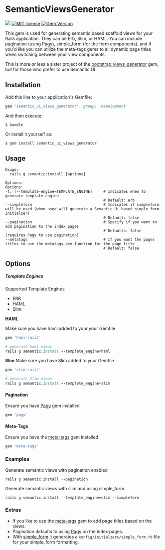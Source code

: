 # SemanticViewsGenerator

![](https://ruby-gem-downloads-badge.herokuapp.com/semantic_views_generator?type=total)  [![MIT license](http://img.shields.io/badge/license-MIT-brightgreen.svg)](http://opensource.org/licenses/MIT) [![Gem Version](https://badge.fury.io/rb/semantic_views_generator.svg)](https://badge.fury.io/rb/semantic_views_generator)

This gem is used for generating semantic based scaffold views for your Rails application. They can be Erb, Slim, or HAML. You can include pagination (using Pagy), simple_form (for the form components), and if you'd like you can utilize the meta-tags gems to all dynamic page titles when switching between your view components.

This is more or less a sister project of the [bootstrap_views_generator](https://github.com/tarellel/bootstrap_views_generator) gem, but for those who prefer to use Semantic UI.

## Installation

Add this line to your application's Gemfile:

```ruby
gem 'semantic_ui_views_generator', group: :development
```

And then execute:

    $ bundle

Or install it yourself as:

    $ gem install semantic_ui_views_generator

## Usage

```shell
Usage:
  rails g semantic:install [options]

Options:
Options:
-t, [--template-engine=TEMPLATE_ENGINE]     # Indicates when to generate template engine
                                            # Default: erb
--simpleform                                # Indicates if simpleform will be used (when used will generate a Semantic Ui based simple_form initialzer)
                                            # Default: false
--pagination                                # Specify if you want to add pagination to the index pages
                                            # Defaults: false (requires Pagy to use pagination)
--metatags                                  # If you want the pages titles to use the metatags gem function for the page title
                                            # Default: false
```

## Options

##### Template Engines

Supported Template Engines

* ERB
* HAML
* Slim

**HAML**

Make sure you have haml added to your your Gemfile
```ruby
gem 'haml-rails'

# generate haml views
rails g semantic:install --template_engine=haml
```

**Slim**
Make sure you have Slim added to your Gemfile
```ruby
gem 'slim-rails'

# generate Slim views
rails g semantic:install --template_engine=slim
```

#### Pagination

Ensure you have [Pagy](https://github.com/ddnexus/pagy) gem installed
```ruby
gem 'pagy'
```


#### Meta-Tags
Ensure you have the [meta-tags](https://github.com/kpumuk/meta-tags) gem installed
```ruby
gem 'meta-tags'
```

### Examples

Generate semantic views with pagination enabled
```shell
rails g semantic:install --pagination
```

Generate semantic views with slim and using simple_form
```shell
rails g semantic:install --template_engine=slim --simpleform
```

### Extras

* If you like to use the [meta-tags](https://github.com/kpumuk/meta-tags) gem to add page titles based on the views.
* Pagination defaults to using [Pagy](https://github.com/ddnexus/pagy) on the index pages.
* With [simple_form](https://github.com/plataformatec/simple_form) it generates a `config/initialzers/simple_form.rb` file for your simple_form formatting.

